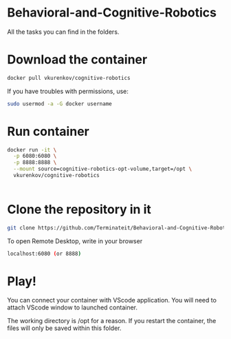 # Behavioral-and-Cognitive-Robotics

All the tasks you can find in the folders.

# Download the container

```bash
docker pull vkurenkov/cognitive-robotics
```

If you have troubles with permissions, use:
```bash
sudo usermod -a -G docker username
```
# Run container

```bash
docker run -it \
  -p 6080:6080 \
  -p 8888:8888 \
  --mount source=cognitive-robotics-opt-volume,target=/opt \
  vkurenkov/cognitive-robotics
  
```

# Clone the repository in it

```bash
git clone https://github.com/Terminateit/Behavioral-and-Cognitive-Robotics.git
```

To open Remote Desktop, write in your browser
```bash
localhost:6080 (or 8888)
```

# Play!

You can connect your container with VScode application. You will need to attach VScode window to launched container.

The working directory is /opt for a reason. If you restart the container, the files will only be saved within this folder.
